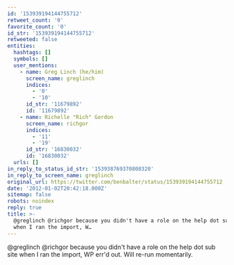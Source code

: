 ```yaml
---
id: '153939194144755712'
retweet_count: '0'
favorite_count: '0'
id_str: '153939194144755712'
retweeted: false
entities:
  hashtags: []
  symbols: []
  user_mentions:
    - name: Greg Linch (he/him)
      screen_name: greglinch
      indices:
        - '0'
        - '10'
      id_str: '11679892'
      id: '11679892'
    - name: Richelle "Rich" Gordon
      screen_name: richgor
      indices:
        - '11'
        - '19'
      id_str: '16830032'
      id: '16830032'
  urls: []
in_reply_to_status_id_str: '153938769370808320'
in_reply_to_screen_name: greglinch
original_url: https://twitter.com/benbalter/status/153939194144755712
date: '2012-01-02T20:42:18.000Z'
sitemap: false
robots: noindex
reply: true
title: >-
  @greglinch @richgor because you didn't have a role on the help dot sub site
  when I ran the import, W…
---
```


@greglinch @richgor because you didn't have a role on the help dot sub site when I ran the import, WP err'd out. Will re-run momentarily.